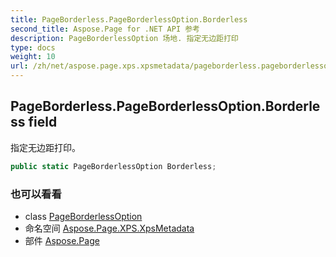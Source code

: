 ```yaml
---
title: PageBorderless.PageBorderlessOption.Borderless
second_title: Aspose.Page for .NET API 参考
description: PageBorderlessOption 场地. 指定无边距打印
type: docs
weight: 10
url: /zh/net/aspose.page.xps.xpsmetadata/pageborderless.pageborderlessoption/borderless/
---
```

## PageBorderless.PageBorderlessOption.Borderless field

指定无边距打印。

```csharp
public static PageBorderlessOption Borderless;
```

### 也可以看看

* class [PageBorderlessOption](../)
* 命名空间 [Aspose.Page.XPS.XpsMetadata](../../pageborderless.pageborderlessoption/)
* 部件 [Aspose.Page](../../../)


